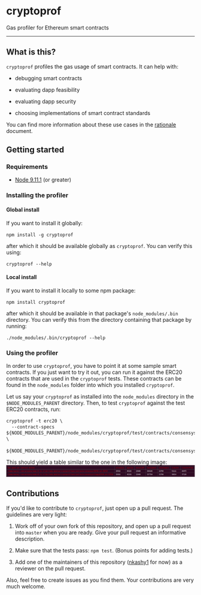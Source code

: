 # cryptoprof

Gas profiler for Ethereum smart contracts

- - -

## What is this?

`cryptoprof` profiles the gas usage of smart contracts. It can help with:

+ debugging smart contracts

+ evaluating dapp feasibility

+ evaluating dapp security

+ choosing implementations of smart contract standards

You can find more information about these use cases in  the [rationale](./doc/rationale.md)
document.


## Getting started

### Requirements

+ [Node 9.11.1](https://nodejs.org/en/blog/release/v9.11.1/) (or greater)


### Installing the profiler

#### Global install

If you want to install it globally:

```
npm install -g cryptoprof
```

after which it should be available globally as `cryptoprof`. You can verify this using:

```
cryptoprof --help
```

#### Local install

If you want to install it locally to some npm package:

```
npm install cryptoprof
```

after which it should be available in that package's `node_modules/.bin` directory. You can verify
this from the directory containing that package by running:

```
./node_modules/.bin/cryptoprof --help
```


### Using the profiler

In order to use `cryptoprof`, you have to point it at some sample smart contracts. If you just want
to try it out, you can run it against the ERC20 contracts that are used in the `cryptoprof` tests.
These contracts can be found in the `node_modules` folder into which you installed `cryptoprof`.

Let us say your `cryptoprof` as installed into the `node_modules` directory in the
`$NODE_MODULES_PARENT` directory. Then, to test `cryptoprof` against the test ERC20 contracts, run:

```
cryptoprof -t erc20 \
  --contract-specs ${NODE_MODULES_PARENT}/node_modules/cryptoprof/test/contracts/consensys/EIP20.sol:EIP20,1200000,ConsensysERC20,1,CON \
                   ${NODE_MODULES_PARENT}/node_modules/cryptoprof/test/contracts/consensys/CrappyEIP20.sol:EIP20,1200000,CrappyERC20Token,1,CRP
```

This should yield a table similar to the one in the following image:
![cryptoprof sample](./doc/cryptoprof-sample.png)


## Contributions

If you'd like to contribute to `cryptoprof`, just open up a pull request. The guidelines are very
light:

1. Work off of your own fork of this repository, and open up a pull request into `master` when
you are ready. Give your pull request an informative description.

1. Make sure that the tests pass: `npm test`. (Bonus points for adding tests.)

1. Add one of the maintainers of this repository ([nkashy1](https://github.com/nkashy1) for now)
as a reviewer on the pull request.

Also, feel free to create issues as you find them. Your contributions are very much welcome.